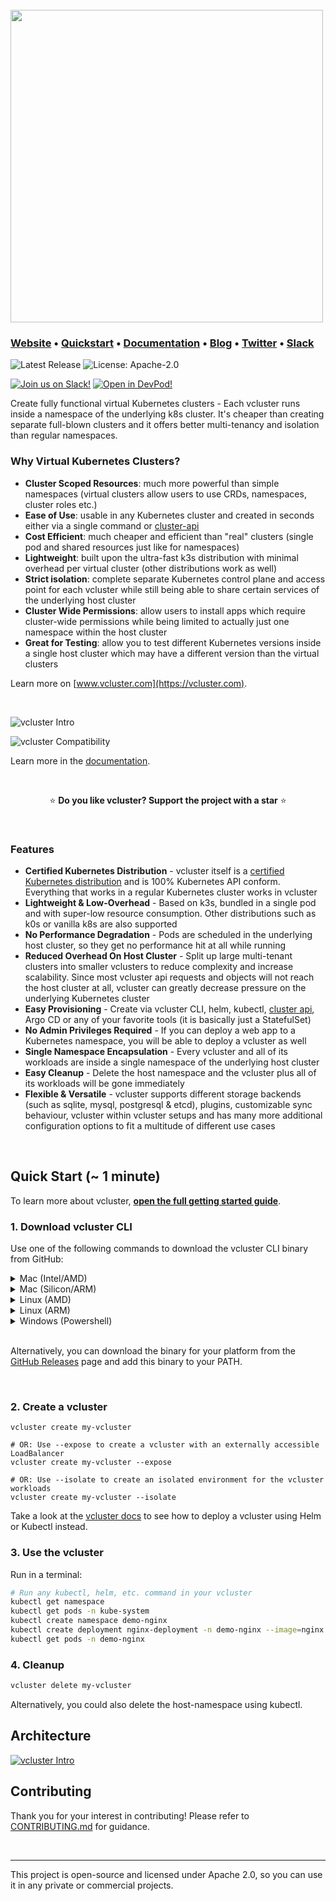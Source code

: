 <br>
<a href="https://www.vcluster.com"><img src="docs/static/media/vcluster_horizontal_black.svg" width="500"></a>

### **[Website](https://www.vcluster.com)** • **[Quickstart](https://www.vcluster.com/docs/getting-started/setup)** • **[Documentation](https://www.vcluster.com/docs/what-are-virtual-clusters)** • **[Blog](https://loft.sh/blog)** • **[Twitter](https://twitter.com/loft_sh)** • **[Slack](https://slack.loft.sh/)**

![Latest Release](https://img.shields.io/github/v/release/loft-sh/vcluster?style=for-the-badge&label=Latest%20Release&color=%23007ec6)
![License: Apache-2.0](https://img.shields.io/github/license/loft-sh/vcluster?style=for-the-badge&color=%23007ec6)

[![Join us on Slack!](docs/static/media/slack.svg)](https://slack.loft.sh/) [![Open in DevPod!](https://devpod.sh/assets/open-in-devpod.svg)](https://devpod.sh/open#https://github.com/loft-sh/vcluster)

Create fully functional virtual Kubernetes clusters - Each vcluster runs inside a namespace of the underlying k8s cluster. It's cheaper than creating separate full-blown clusters and it offers better multi-tenancy and isolation than regular namespaces.

### Why Virtual Kubernetes Clusters?

- **Cluster Scoped Resources**: much more powerful than simple namespaces (virtual clusters allow users to use CRDs, namespaces, cluster roles etc.)
- **Ease of Use**: usable in any Kubernetes cluster and created in seconds either via a single command or [cluster-api](https://github.com/loft-sh/cluster-api-provider-vcluster)
- **Cost Efficient**: much cheaper and efficient than "real" clusters (single pod and shared resources just like for namespaces)
- **Lightweight**: built upon the ultra-fast k3s distribution with minimal overhead per virtual cluster (other distributions work as well)
- **Strict isolation**: complete separate Kubernetes control plane and access point for each vcluster while still being able to share certain services of the underlying host cluster
- **Cluster Wide Permissions**: allow users to install apps which require cluster-wide permissions while being limited to actually just one namespace within the host cluster
- **Great for Testing**: allow you to test different Kubernetes versions inside a single host cluster which may have a different version than the virtual clusters

Learn more on [www.vcluster.com](https://vcluster.com).

<br>

![vcluster Intro](docs/static/media/vcluster-comparison.png)

![vcluster Compatibility](docs/static/media/cluster-compatibility.png)

Learn more in the [documentation](https://vcluster.com/docs/what-are-virtual-clusters).

<br>

<p align="center">
⭐️ <strong>Do you like vcluster? Support the project with a star</strong> ⭐️
</p>

<br>

### Features

- **Certified Kubernetes Distribution** - vcluster itself is a [certified Kubernetes distribution](https://www.cncf.io/certification/software-conformance/) and is 100% Kubernetes API conform. Everything that works in a regular Kubernetes cluster works in vcluster
- **Lightweight & Low-Overhead** - Based on k3s, bundled in a single pod and with super-low resource consumption. Other distributions such as k0s or vanilla k8s are also supported
- **No Performance Degradation** - Pods are scheduled in the underlying host cluster, so they get no performance hit at all while running
- **Reduced Overhead On Host Cluster** - Split up large multi-tenant clusters into smaller vclusters to reduce complexity and increase scalability. Since most vcluster api requests and objects will not reach the host cluster at all, vcluster can greatly decrease pressure on the underlying Kubernetes cluster
- **Easy Provisioning** - Create via vcluster CLI, helm, kubectl, [cluster api](https://github.com/loft-sh/cluster-api-provider-vcluster), Argo CD or any of your favorite tools (it is basically just a StatefulSet)
- **No Admin Privileges Required** - If you can deploy a web app to a Kubernetes namespace, you will be able to deploy a vcluster as well
- **Single Namespace Encapsulation** - Every vcluster and all of its workloads are inside a single namespace of the underlying host cluster
- **Easy Cleanup** - Delete the host namespace and the vcluster plus all of its workloads will be gone immediately
- **Flexible & Versatile** - vcluster supports different storage backends (such as sqlite, mysql, postgresql & etcd), plugins, customizable sync behaviour, vcluster within vcluster setups and has many more additional configuration options to fit a multitude of different use cases

<br>

## Quick Start (~ 1 minute)

To learn more about vcluster, [**open the full getting started guide**](https://www.vcluster.com/docs/getting-started/setup).

### 1. Download vcluster CLI

Use one of the following commands to download the vcluster CLI binary from GitHub:

<details>
<summary>Mac (Intel/AMD)</summary>

```bash
curl -L -o vcluster "https://github.com/loft-sh/vcluster/releases/latest/download/vcluster-darwin-amd64" && sudo install -c -m 0755 vcluster /usr/local/bin
```

</details>

<details>
<summary>Mac (Silicon/ARM)</summary>

```bash
curl -L -o vcluster "https://github.com/loft-sh/vcluster/releases/latest/download/vcluster-darwin-arm64" && sudo install -c -m 0755 vcluster /usr/local/bin
```

</details>

<details>
<summary>Linux (AMD)</summary>

```bash
curl -L -o vcluster "https://github.com/loft-sh/vcluster/releases/latest/download/vcluster-linux-amd64" && sudo install -c -m 0755 vcluster /usr/local/bin
```

</details>

<details>
<summary>Linux (ARM)</summary>

```bash
curl -L -o vcluster "https://github.com/loft-sh/vcluster/releases/latest/download/vcluster-linux-arm64" && sudo install -c -m 0755 vcluster /usr/local/bin
```

</details>

<details>
<summary>Windows (Powershell)</summary>

```bash
md -Force "$Env:APPDATA\vcluster"; [System.Net.ServicePointManager]::SecurityProtocol = [System.Net.SecurityProtocolType]'Tls,Tls11,Tls12';
Invoke-WebRequest -URI "https://github.com/loft-sh/vcluster/releases/latest/download/vcluster-windows-amd64.exe" -o $Env:APPDATA\vcluster\vcluster.exe;
$env:Path += ";" + $Env:APPDATA + "\vcluster";
[Environment]::SetEnvironmentVariable("Path", $env:Path, [System.EnvironmentVariableTarget]::User);
```

> If you get the error that Windows cannot find vcluster after installing it, you will need to restart your computer, so that the changes to the `PATH` variable will be applied.

</details>

<br>

Alternatively, you can download the binary for your platform from the [GitHub Releases](https://github.com/loft-sh/vcluster/releases) page and add this binary to your PATH.

<br>

### 2. Create a vcluster

```vash
vcluster create my-vcluster

# OR: Use --expose to create a vcluster with an externally accessible LoadBalancer
vcluster create my-vcluster --expose

# OR: Use --isolate to create an isolated environment for the vcluster workloads
vcluster create my-vcluster --isolate
```

Take a look at the [vcluster docs](https://www.vcluster.com/docs/getting-started/deployment) to see how to deploy a vcluster using Helm or Kubectl instead.

### 3. Use the vcluster

Run in a terminal:

```bash
# Run any kubectl, helm, etc. command in your vcluster
kubectl get namespace
kubectl get pods -n kube-system
kubectl create namespace demo-nginx
kubectl create deployment nginx-deployment -n demo-nginx --image=nginx
kubectl get pods -n demo-nginx
```

### 4. Cleanup

```bash
vcluster delete my-vcluster
```

Alternatively, you could also delete the host-namespace using kubectl.

## Architecture

[![vcluster Intro](docs/static/media/diagrams/vcluster-architecture.svg)](https://www.vcluster.com)

## Contributing

Thank you for your interest in contributing! Please refer to
[CONTRIBUTING.md](https://github.com/loft-sh/vcluster/blob/main/CONTRIBUTING.md) for guidance.

<br>

---

This project is open-source and licensed under Apache 2.0, so you can use it in any private or commercial projects.
